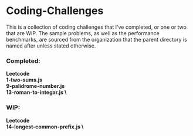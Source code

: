 # Coding-Challenges

This is a collection of coding challenges that I've completed, or one or two that are WIP. The sample problems, as well as the performance benchmarks, are sourced from the organization that the parent directory is named after unless stated otherwise.


### Completed:
<strong> Leetcode <strong> \
1-two-sums.js \
9-palidrome-number.js \
13-roman-to-integar.js \


### WIP:
<strong> Leetcode <strong> \
14-longest-common-prefix.js \